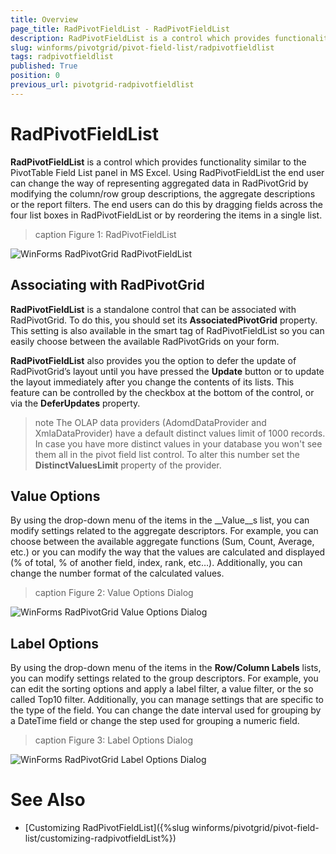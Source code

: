 ```yaml
---
title: Overview
page_title: RadPivotFieldList - RadPivotFieldList
description: RadPivotFieldList is a control which provides functionality similar to the PivotTable Field List panel in MS Excel.
slug: winforms/pivotgrid/pivot-field-list/radpivotfieldlist
tags: radpivotfieldlist
published: True
position: 0
previous_url: pivotgrid-radpivotfieldlist
---
```


# RadPivotFieldList

__RadPivotFieldList__ is a control which provides functionality similar to the PivotTable Field List panel in MS Excel. Using RadPivotFieldList the end user can change the way of representing aggregated data in RadPivotGrid by modifying the column/row group descriptions, the aggregate descriptions or the report filters. The end users can do this by dragging fields across the four list boxes in RadPivotFieldList or by reordering the items in a single list.

>caption Figure 1: RadPivotFieldList

![WinForms RadPivotGrid RadPivotFieldList](images/pivotgrid-radpivotfieldlist001.png)

## Associating with RadPivotGrid

__RadPivotFieldList__ is a standalone control that can be associated with RadPivotGrid. To do this, you should set its __AssociatedPivotGrid__ property. This setting is also available in the smart tag of RadPivotFieldList so you can easily choose between the available RadPivotGrids on your form.

__RadPivotFieldList__ also provides you the option to defer the update of RadPivotGrid’s layout until you have pressed the __Update__  button or to update the layout immediately after you change the contents of its lists. This feature can be controlled by the checkbox at the bottom of the control, or via the __DeferUpdates__ property.

>note The OLAP data providers (AdomdDataProvider and XmlaDataProvider) have a default distinct values limit of 1000 records. In case you have more distinct values in your database you won't see them all in the pivot field list control. To alter this number set the **DistinctValuesLimit** property of the provider.

## Value Options

By using the drop-down menu of the items in the __Value__s list, you can modify settings related to the aggregate descriptors. For example, you can choose between the available aggregate functions (Sum, Count, Average, etc.) or you can modify the way that the values are calculated and displayed (% of total, % of another field, index, rank, etc…). Additionally, you can change the number format of the calculated values. 

>caption Figure 2: Value Options Dialog

![WinForms RadPivotGrid Value Options Dialog](images/pivotgrid-radpivotfieldlist002.png)

## Label Options

By using the drop-down menu of the items in the __Row/Column Labels__ lists, you can modify settings related to the group descriptors. For example, you can edit the sorting options and apply a label filter, a value filter, or the so called  Top10 filter. Additionally, you can manage settings that are specific to the type of the field. You can change the date interval used for grouping by a DateTime field or change the step used for grouping a numeric field.

>caption Figure 3: Label Options Dialog

![WinForms RadPivotGrid Label Options Dialog](images/pivotgrid-radpivotfieldlist003.png)

# See Also

* [Customizing RadPivotFieldList]({%slug winforms/pivotgrid/pivot-field-list/customizing-radpivotfieldList%})
